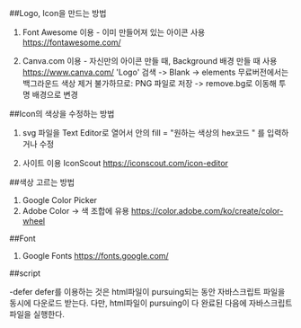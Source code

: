 ##Logo, Icon을 만드는 방법

1. Font Awesome 이용 - 이미 만들어져 있는 아이콘 사용
   https://fontawesome.com/

2. Canva.com 이용 - 자신만의 아이콘 만들 때, Background 배경 만들 때 사용
   https://www.canva.com/
   'Logo' 검색 -> Blank -> elements
   무료버전에서는 백그라운드 색상 제거 불가하므로: PNG 파일로 저장 -> remove.bg로 이동해 투명 배경으로 변경

##Icon의 색상을 수정하는 방법

1. svg 파일을 Text Editor로 열어서 <path> 안의 fill = "원하는 색상의 hex코드 " 를 입력하거나 수정

2. 사이트 이용
   IconScout
   https://iconscout.com/icon-editor

##색상 고르는 방법

1. Google Color Picker
2. Adobe Color -> 색 조합에 유용
   https://color.adobe.com/ko/create/color-wheel

##Font

1. Google Fonts
   https://fonts.google.com/

##script

-defer
defer를 이용하는 것은 html파일이 pursuing되는 동안 자바스크립트 파일을 동시에 다운로드 받는다. 다만, html파일이 pursuing이 다 완료된 다음에 자바스크립트 파일을 실행한다.
